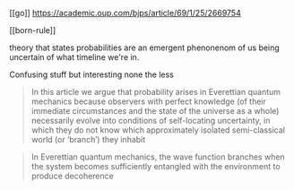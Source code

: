 [[go]] https://academic.oup.com/bjps/article/69/1/25/2669754

[[born-rule]]

theory that states probabilities are an emergent phenonenom of us being uncertain of what timeline we're in.

Confusing stuff but interesting none the less


>In this article we argue that probability arises in Everettian quantum mechanics because observers with perfect knowledge (of their immediate circumstances and the state of the universe as a whole) necessarily evolve into conditions of self-locating uncertainty, in which they do not know which approximately isolated semi-classical world (or ‘branch’) they inhabit



>In Everettian quantum mechanics, the wave function branches when the system becomes sufficiently entangled with the environment to produce decoherence